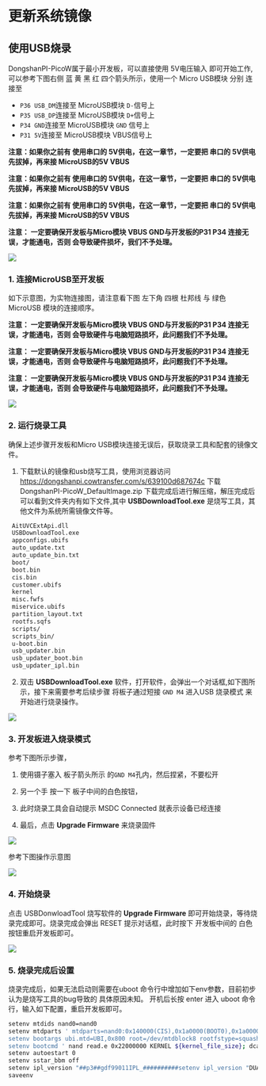 # 更新系统镜像

## 使用USB烧录

DongshanPI-PicoW属于最小开发板，可以直接使用 5V电压输入 即可开始工作,可以参考下图右侧  蓝 黄 黑 红 四个箭头所示，使用一个 Micro USB模块 分别 连接至

* `P36 USB_DM`连接至 MicroUSB模块 `D-`信号上
* `P35 USB_DP`连接至 MicroUSB模块 `D+`信号上
* `P34 GND`连接至 MicroUSB模块 `GND` 信号上
* `P31 5V`连接至 MicroUSB模块 VBUS信号上

**注意：如果你之前有 使用串口的 5V供电，在这一章节，一定要把 串口的 5V供电先拔掉，再来接 MicroUSB的5V VBUS**

**注意：如果你之前有 使用串口的 5V供电，在这一章节，一定要把 串口的 5V供电先拔掉，再来接 MicroUSB的5V VBUS**

**注意：如果你之前有 使用串口的 5V供电，在这一章节，一定要把 串口的 5V供电先拔掉，再来接 MicroUSB的5V VBUS**

**注意： 一定要确保开发板与Micro模块 VBUS  GND与开发板的P31 P34 连接无误，才能通电，否则 会导致硬件损坏，我们不予处理。**



![](https://cdn.staticaly.com/gh/DongshanPI/Docs-Photos@master/DongshanPI-PicoW/DongshanPI-PicoW-TOPUSBLine.png)



### 1. 连接MicroUSB至开发板

如下示意图，为实物连接图，请注意看下图 左下角 四根 杜邦线 与 绿色 MicroUSB 模块的连接顺序。

**注意： 一定要确保开发板与Micro模块 VBUS  GND与开发板的P31 P34 连接无误，才能通电，否则 会导致硬件与电脑短路损坏，此问题我们不予处理。**

**注意： 一定要确保开发板与Micro模块 VBUS  GND与开发板的P31 P34 连接无误，才能通电，否则 会导致硬件与电脑短路损坏，此问题我们不予处理。**

**注意： 一定要确保开发板与Micro模块 VBUS  GND与开发板的P31 P34 连接无误，才能通电，否则 会导致硬件与电脑短路损坏，此问题我们不予处理。**

![](https://cdn.staticaly.com/gh/DongshanPI/Docs-Photos@master/DongshanPI-PicoW/DongshanPI-PicoW-FlashUsb.png)



### 2. 运行烧录工具

确保上述步骤开发板和Micro USB模块连接无误后，获取烧录工具和配套的镜像文件。

1. 下载默认的镜像和usb烧写工具，使用浏览器访问  https://dongshanpi.cowtransfer.com/s/639100d687674c 下载 DongshanPI-PicoW_DefaultImage.zip 下载完成后进行解压缩，解压完成后 可以看到文件夹内有如下文件,其中 **USBDownloadTool.exe** 是烧写工具，其他文件为系统所需镜像文件等。

``` bash
 AitUVCExtApi.dll
 USBDownloadTool.exe
 appconfigs.ubifs
 auto_update.txt
 auto_update_bin.txt
 boot/
 boot.bin
 cis.bin
 customer.ubifs
 kernel
 misc.fwfs
 miservice.ubifs
 partition_layout.txt
 rootfs.sqfs
 scripts/
 scripts_bin/
 u-boot.bin
 usb_updater.bin
 usb_updater_boot.bin
 usb_updater_ipl.bin
```

2. 双击 **USBDownloadTool.exe** 软件，打开软件，会弹出一个对话框,如下图所示，接下来需要参考后续步骤 将板子通过短接 `GND M4` 进入USB 烧录模式 来开始进行烧录操作。

![](https://jsd.cdn.zzko.cn/gh/DongshanPI/Docs-Photos@master/DongshanPI-PicoW/DongshanPI-PicoW-UsbDownTools.png)

### 3. 开发板进入烧录模式

参考下图所示步骤，

1. 使用镊子塞入 板子箭头所示 的`GND M4`孔内，然后捏紧，不要松开

2. 另一个手 按一下 板子中间的白色按钮，
3. 此时烧录工具会自动提示  MSDC Connected 就表示设备已经连接
4.  最后，点击 **Upgrade Firmware** 来烧录固件

![](H:\DongshanPI-PicoW\2023-04-10_在线资料整理\在线文档\DongshanPI-D1s\03-1_FlashSystem.assets\DongshanPI-PicoW-UsbDown2.png)

参考下图操作示意图

![](https://jsd.cdn.zzko.cn/gh/DongshanPI/Docs-Photos@master/DongshanPI-PicoW/DongshanPI-PicoW-UsbDown3.png)



### 4. 开始烧录

点击 USBDonwloadTool 烧写软件的 **Upgrade Firmware**  即可开始烧录，等待烧录完成即可。烧录完成会弹出 RESET 提示对话框，此时按下 开发板中间的 白色按钮重启开发板即可。

![](https://jsd.cdn.zzko.cn/gh/DongshanPI/Docs-Photos@master/DongshanPI-PicoW/DongshanPI-PicoW-UsbDown4.png)



### 5. 烧录完成后设置

烧录完成后，如果无法启动则需要在uboot 命令行中增加如下env参数，目前初步认为是烧写工具的bug导致的 具体原因未知。 开机后长按 enter 进入 uboot 命令行，输入如下配置，重启开发板即可。

``` bash
setenv mtdids nand0=nand0
setenv mtdparts ' mtdparts=nand0:0x140000(CIS),0x1a0000(BOOT0),0x1a0000(BOOT1),0x40000(ENV),0x40000(ENV1),0x20000(KEY_CUST),0x500000(KERNEL),0x500000(RECOVERY),0x600000(rootfs),0xa0000(MISC),-(UBI)
setenv bootargs ubi.mtd=UBI,0x800 root=/dev/mtdblock8 rootfstype=squashfs ro init=/linuxrc LX_MEM=0x3FE0000 mma_heap=mma_heap_name0,miu=0,sz=0x1E00000 cma=2M highres=off mmap_reserved=fb,miu=0,sz=0x300000,max_start_off=0x3C00000,max_end_off=0x3F00000 ${mtdparts}
setenv bootcmd ' nand read.e 0x22000000 KERNEL ${kernel_file_size}; dcache on ; bootlogo 0 0 0 0; bootm 0x22000000;nand read.e 0x22000000 RECOVERY ${recovery_file_size}; dcache on ; bootm 0x22000000
setenv autoestart 0
setenv sstar_bbm off
setenv ipl_version "##p3##gdf99011IPL_##########setenv ipl_version "DUALENV=1 SILENT_CONSOLE=1 CFG_SDMMC_DISABLE=n ALK=1 SPINAND=1 CHIP=pioneer3""
saveenv
```



